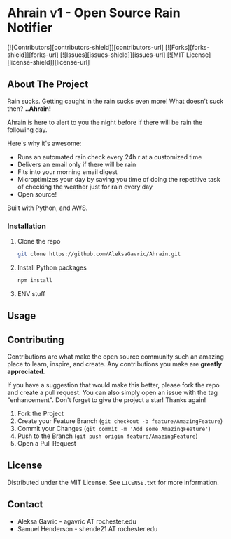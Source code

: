 # Ahrain v1 - Open Source Rain Notifier

[![Contributors][contributors-shield]][contributors-url]
[![Forks][forks-shield]][forks-url]
[![Issues][issues-shield]][issues-url]
[![MIT License][license-shield]][license-url]

<!-- ABOUT THE PROJECT -->
## About The Project

Rain sucks. Getting caught in the rain sucks even more! What doesn't suck then? **..Ahrain!**

Ahrain is here to alert to you the night before if there will be rain the following day.

Here's why it's awesome:

* Runs an automated rain check every 24h r at a customized time
* Delivers an email only if there will be rain
* Fits into your morning email digest
* Microptimizes your day by saving you time of doing the repetitive task of checking the weather just for rain every day
* Open source!

Built with Python, and AWS.

### Installation

1. Clone the repo

   ```sh
   git clone https://github.com/AleksaGavric/Ahrain.git
   ```

2. Install Python packages

   ```sh
   npm install
   ```

3. ENV stuff

## Usage

<!-- CONTRIBUTING -->
## Contributing

Contributions are what make the open source community such an amazing place to learn, inspire, and create. Any contributions you make are **greatly appreciated**.

If you have a suggestion that would make this better, please fork the repo and create a pull request. You can also simply open an issue with the tag "enhancement".
Don't forget to give the project a star! Thanks again!

1. Fork the Project
2. Create your Feature Branch (`git checkout -b feature/AmazingFeature`)
3. Commit your Changes (`git commit -m 'Add some AmazingFeature'`)
4. Push to the Branch (`git push origin feature/AmazingFeature`)
5. Open a Pull Request

<!-- LICENSE -->
## License

Distributed under the MIT License. See `LICENSE.txt` for more information.

<!-- CONTACT -->
## Contact

* Aleksa Gavric - agavric AT rochester.edu
* Samuel Henderson - shende21 AT rochester.edu
